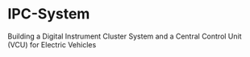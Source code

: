 # IPC-System
Building a Digital Instrument Cluster System and a Central Control Unit (VCU) for Electric Vehicles
